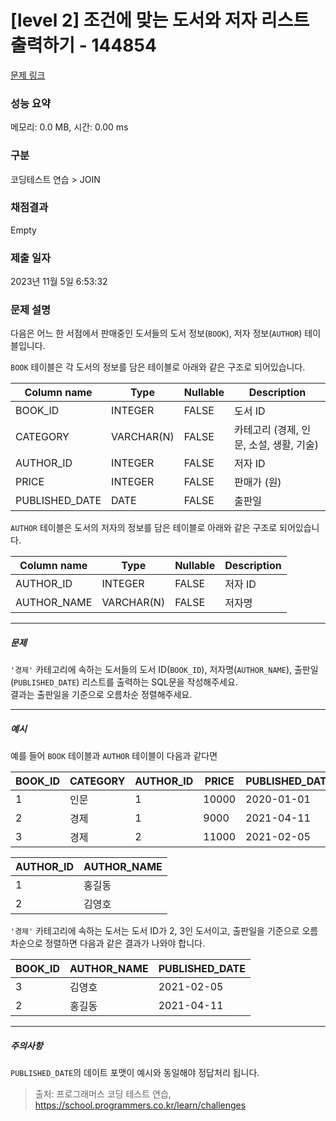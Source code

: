 # [level 2] 조건에 맞는 도서와 저자 리스트 출력하기 - 144854 

[문제 링크](https://school.programmers.co.kr/learn/courses/30/lessons/144854) 

### 성능 요약

메모리: 0.0 MB, 시간: 0.00 ms

### 구분

코딩테스트 연습 > JOIN

### 채점결과

Empty

### 제출 일자

2023년 11월 5일 6:53:32

### 문제 설명

<p>다음은 어느 한 서점에서 판매중인 도서들의 도서 정보(<code>BOOK</code>), 저자 정보(<code>AUTHOR</code>) 테이블입니다.</p>

<p><code>BOOK</code> 테이블은 각 도서의 정보를 담은 테이블로 아래와 같은 구조로 되어있습니다.</p>
<table class="table">
        <thead><tr>
<th>Column name</th>
<th>Type</th>
<th>Nullable</th>
<th>Description</th>
</tr>
</thead>
        <tbody><tr>
<td>BOOK_ID</td>
<td>INTEGER</td>
<td>FALSE</td>
<td>도서 ID</td>
</tr>
<tr>
<td>CATEGORY</td>
<td>VARCHAR(N)</td>
<td>FALSE</td>
<td>카테고리 (경제, 인문, 소설, 생활, 기술)</td>
</tr>
<tr>
<td>AUTHOR_ID</td>
<td>INTEGER</td>
<td>FALSE</td>
<td>저자 ID</td>
</tr>
<tr>
<td>PRICE</td>
<td>INTEGER</td>
<td>FALSE</td>
<td>판매가 (원)</td>
</tr>
<tr>
<td>PUBLISHED_DATE</td>
<td>DATE</td>
<td>FALSE</td>
<td>출판일</td>
</tr>
</tbody>
      </table>
<p><code>AUTHOR</code> 테이블은 도서의 저자의 정보를 담은 테이블로 아래와 같은 구조로 되어있습니다.</p>
<table class="table">
        <thead><tr>
<th>Column name</th>
<th>Type</th>
<th>Nullable</th>
<th>Description</th>
</tr>
</thead>
        <tbody><tr>
<td>AUTHOR_ID</td>
<td>INTEGER</td>
<td>FALSE</td>
<td>저자 ID</td>
</tr>
<tr>
<td>AUTHOR_NAME</td>
<td>VARCHAR(N)</td>
<td>FALSE</td>
<td>저자명</td>
</tr>
</tbody>
      </table>
<hr>

<h5>문제</h5>

<p><code>'경제'</code> 카테고리에 속하는 도서들의 도서 ID(<code>BOOK_ID</code>), 저자명(<code>AUTHOR_NAME</code>), 출판일(<code>PUBLISHED_DATE</code>) 리스트를 출력하는 SQL문을 작성해주세요. <br>
결과는 출판일을 기준으로 오름차순 정렬해주세요.</p>

<hr>

<h5>예시</h5>

<p>예를 들어 <code>BOOK</code> 테이블과 <code>AUTHOR</code> 테이블이 다음과 같다면</p>
<table class="table">
        <thead><tr>
<th>BOOK_ID</th>
<th>CATEGORY</th>
<th>AUTHOR_ID</th>
<th>PRICE</th>
<th>PUBLISHED_DATE</th>
</tr>
</thead>
        <tbody><tr>
<td>1</td>
<td>인문</td>
<td>1</td>
<td>10000</td>
<td>2020-01-01</td>
</tr>
<tr>
<td>2</td>
<td>경제</td>
<td>1</td>
<td>9000</td>
<td>2021-04-11</td>
</tr>
<tr>
<td>3</td>
<td>경제</td>
<td>2</td>
<td>11000</td>
<td>2021-02-05</td>
</tr>
</tbody>
      </table><table class="table">
        <thead><tr>
<th>AUTHOR_ID</th>
<th>AUTHOR_NAME</th>
</tr>
</thead>
        <tbody><tr>
<td>1</td>
<td>홍길동</td>
</tr>
<tr>
<td>2</td>
<td>김영호</td>
</tr>
</tbody>
      </table>
<p><code>'경제'</code> 카테고리에 속하는 도서는 도서 ID가 2, 3인 도서이고, 출판일을 기준으로 오름차순으로 정렬하면 다음과 같은 결과가 나와야 합니다.</p>
<table class="table">
        <thead><tr>
<th>BOOK_ID</th>
<th>AUTHOR_NAME</th>
<th>PUBLISHED_DATE</th>
</tr>
</thead>
        <tbody><tr>
<td>3</td>
<td>김영호</td>
<td>2021-02-05</td>
</tr>
<tr>
<td>2</td>
<td>홍길동</td>
<td>2021-04-11</td>
</tr>
</tbody>
      </table>
<hr>

<h5>주의사항</h5>

<p><code>PUBLISHED_DATE</code>의 데이트 포맷이 예시와 동일해야 정답처리 됩니다.</p>


> 출처: 프로그래머스 코딩 테스트 연습, https://school.programmers.co.kr/learn/challenges